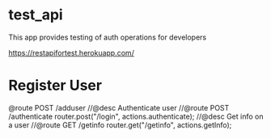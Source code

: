 # test_api

This app provides testing of auth operations for developers

https://restapifortest.herokuapp.com/

# Register User

@route POST /adduser
//@desc Authenticate user
//@route POST /authenticate
router.post("/login", actions.authenticate);
//@desc Get info on a user
//@route GET /getinfo
router.get("/getinfo", actions.getInfo);
